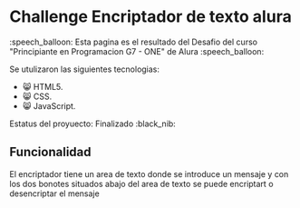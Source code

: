<h1>Challenge Encriptador de texto alura</h1>
<p>:speech_balloon: Esta pagina es el resultado del Desafio del curso "Principiante en Programacion G7 - ONE" de Alura :speech_balloon:</p>
<p>Se utulizaron las siguientes tecnologias: </p>

  - :smile_cat: HTML5.
  - :smile_cat: CSS.
  - :smile_cat: JavaScript.

<p>Estatus del proyuecto: Finalizado :black_nib:</p>

<h2>Funcionalidad</h2>
<p>El encriptador tiene un area de texto donde se introduce un mensaje y con los dos bonotes situados abajo del area de texto se puede encriptart o desencriptar el mensaje</p>
